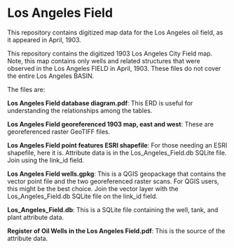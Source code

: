 # Los Angeles Field
This repository contains digitized map data for the Los Angeles oil field, as it appeared in April, 1903.

This repository contains the digitized 1903 Los Angeles City Field map. Note, this map contains only wells and related structures that were observed in the Los Angeles FIELD in April, 1903. These files do not cover the entire Los Angeles BASIN. 

The files are:

**Los Angeles Field database diagram.pdf**: This ERD is useful for understanding the relationships among the tables.

**Los Angeles Field georeferenced 1903 map, east and west**: These are georeferenced raster GeoTIFF files.

**Los Angeles Field point features ESRI shapefile**: For those needing an ESRI shapefile, here it is. Attribute data is in the Los_Angeles_Field.db SQLite file. Join using the link_id field.

**Los Angeles Field wells.gpkg**: This is a QGIS geopackage that contains the vector point file and the two georeferenced raster scans. For QGIS users, this might be the best choice. Join the vector layer with the Los_Angeles_Field.db SQLite file on the link_id field. 

**Los_Angeles_Field.db**: This is a SQLite file containing the well, tank, and plant attribute data.

**Register of Oil Wells in the Los Angeles Field.pdf**: This is the source of the attribute data. 
